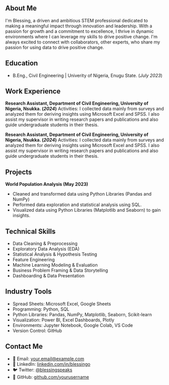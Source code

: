 ## About Me
I'm Blessing, a driven and ambitious STEM professional dedicated to making a meaningful impact through innovation and leadership. With a passion for growth and a commitment to excellence, I thrive in dynamic environments where I can leverage my skills to drive positive change. I'm always excited to connect with collaborators, other experts, who share my passion for using data to drive positive change.

## Education
- B.Eng., Civil Engineering | Univerity of Nigeria, Enugu State. (_July 2023_)

## Work Experience
**Research Assistant, Department of Civil Engineering, University of Nigeria, Nsukka.  (_2024_)**
Activities: I collected data mainly from surveys and analyzed them for deriving insights using Microsoft Excel and 
SPSS. I also assist my supervisor in writing research papers and publications and also guide undergraduate 
students in their thesis.

**Research Assistant, Department of Civil Engineering, University of Nigeria, Nsukka.  (_2024_)**
Activities: I collected data mainly from surveys and analyzed them for deriving insights using Microsoft Excel and 
SPSS. I also assist my supervisor in writing research papers and publications and also guide undergraduate 
students in their thesis.

## Projects
**World Population Analysis (May 2023)** 
- Cleaned and transformed data using Python Libraries (Pandas and NumPy) 
- Performed data exploration and statistical analysis using SQL. 
- Visualized data using Python Libraries (Matplotlib and Seaborn) to gain insights.

## Technical Skills
- Data Cleaning & Preprocessing
- Exploratory Data Analysis (EDA)
- Statistical Analysis & Hypothesis Testing
- Feature Engineering
- Machine Learning Modeling & Evaluation
- Business Problem Framing & Data Storytelling
- Dashboarding & Data Presentation

## Industry Tools
- Spread Sheets: Microsoft Excel, Google Sheets
-  Programming: Python, SQL
- Python Libraries: Pandas, NumPy, Matplotlib, Seaborn, Scikit-learn
- Visualization: Power BI, Excel Dashboards, Plotly
- Environments: Jupyter Notebook, Google Colab, VS Code
- Version Control: GitHub

## Contact Me 
- 📧 Email: your.email@example.com  
- 💼 LinkedIn: [linkedin.com/in/blessingo](https://linkedin.com/in/blessingo)  
- 🐦 Twitter: [@blessingspeaks](https://twitter.com/blessingspeaks)  
- 📁 GitHub: [github.com/yourusername](https://github.com/yourusername)

